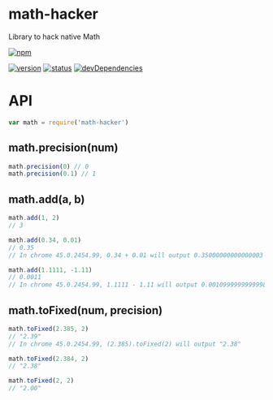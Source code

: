 # math-hacker
Library to hack native Math

[![npm](https://nodei.co/npm/math-hacker.png?downloads=true)](https://www.npmjs.org/package/math-hacker)

[![version](https://img.shields.io/npm/v/math-hacker.svg)](https://www.npmjs.org/package/math-hacker)
[![status](https://travis-ci.org/zoubin/math-hacker.svg?branch=master)](https://travis-ci.org/zoubin/math-hacker)
[![devDependencies](https://david-dm.org/zoubin/math-hacker/dev-status.svg)](https://david-dm.org/zoubin/math-hacker#info=devDependencies)

# API

```javascript
var math = require('math-hacker')

```

## math.precision(num)

```javascript
math.precision(0) // 0
math.precision(0.1) // 1

```

## math.add(a, b)

```javascript
math.add(1, 2)
// 3

math.add(0.34, 0.01)
// 0.35
// In chrome 45.0.2454.99, 0.34 + 0.01 will output 0.35000000000000003

math.add(1.1111, -1.11)
// 0.0011
// In chrome 45.0.2454.99, 1.1111 - 1.11 will output 0.0010999999999998789

```

## math.toFixed(num, precision)

```javascript
math.toFixed(2.385, 2)
// "2.39"
// In chrome 45.0.2454.99, (2.385).toFixed(2) will output "2.38"

math.toFixed(2.384, 2)
// "2.38"

math.toFixed(2, 2)
// "2.00"

```

